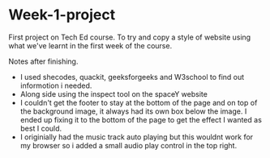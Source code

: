 # Week-1-project

First project on Tech Ed course.
To try and copy a style of website using what we've learnt in the first week of the course.

Notes after finishing.
- I used shecodes, quackit, geeksforgeeks and W3school to find out informotion i needed.
- Along side using the inspect tool on the spaceY website
- I couldn't get the footer to stay at the bottom of the page and on top of the background image, it always had its own box below the image. I ended up fixing it to the bottom of the page to get the effect I wanted as best I could.
- I originially had the music track auto playing but this wouldnt work for my browser so i added a small audio play control in the top right.
